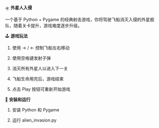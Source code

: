🛸 **外星人入侵**

一个基于 Python + Pygame 的经典射击游戏，你将驾驶飞船消灭入侵的外星舰队，随着关卡提升，游戏难度逐步升级。

🕹️ **游戏玩法**

1. 使用 → / ← 控制飞船左右移动

2. 使用空格键发射子弹

3. 消灭所有外星人以进入下一关

4. 飞船生命用完后，游戏结束

5. 点击 Play 按钮可重新开始游戏

🔧 **安装和运行**

1. 安装 Python 和 Pygame

2. 运行 alien_invasion.py
